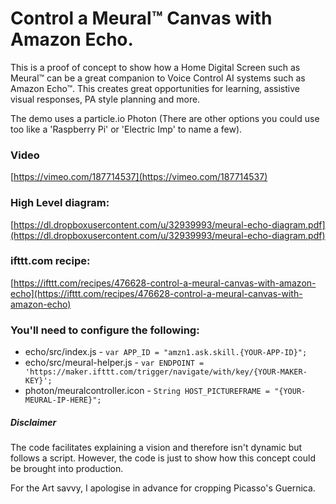 # Control a Meural™ Canvas with Amazon Echo.

This is a proof of concept to show how a Home Digital Screen such as Meural™ can be a great companion to Voice Control AI systems such as Amazon Echo™.
This creates great opportunities for learning, assistive visual responses, PA style planning and more.

The demo uses a particle.io Photon
(There are other options you could use too like a 'Raspberry Pi' or 'Electric Imp' to name a few).

### Video
[https://vimeo.com/187714537](https://vimeo.com/187714537)

### High Level diagram:
[https://dl.dropboxusercontent.com/u/32939993/meural-echo-diagram.pdf](https://dl.dropboxusercontent.com/u/32939993/meural-echo-diagram.pdf)

### ifttt.com recipe:
[https://ifttt.com/recipes/476628-control-a-meural-canvas-with-amazon-echo](https://ifttt.com/recipes/476628-control-a-meural-canvas-with-amazon-echo)

### You'll need to configure the following:

* echo/src/index.js - `var APP_ID = "amzn1.ask.skill.{YOUR-APP-ID}";`
* echo/src/meural-helper.js - `var ENDPOINT = 'https://maker.ifttt.com/trigger/navigate/with/key/{YOUR-MAKER-KEY}';`
* photon/meuralcontroller.icon - `String HOST_PICTUREFRAME = "{YOUR-MEURAL-IP-HERE}";`


##### Disclaimer #####
The code facilitates explaining a vision and therefore isn't dynamic but follows a script. However, the code is just to show how this concept could be brought into production.

For the Art savvy, I apologise in advance for cropping Picasso's Guernica.